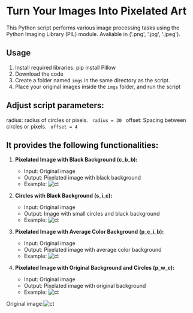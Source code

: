 # Turn Your Images Into Pixelated Art

This Python script performs various image processing tasks using the Python
Imaging Library (PIL) module. Avaliable in  ('.png', '.jpg', '.jpeg'). 

## Usage

1. Install required libraries:
   pip install Pillow
2. Download the code
3. Create a folder named `imgs` in the same directory as the script.
4. Place your original images inside the `imgs` folder, and run the script

## Adjust script parameters:

   radius: radius of circles or pixels.
       ```  radius = 30  ``` 
   offset: Spacing between circles or pixels.
       ```  offset = 4  ``` 
    
## It provides the following functionalities:

1. **Pixelated Image with Black 
Background (c_b_b):**
   - Input: Original image
   - Output: Pixelated image with black background
   - Example: ![ct](https://github.com/jjjojoj/pixelated_imgs/assets/88077783/10a2541f-23e1-44f7-9715-ae4d0afbe194)

2. **Circles with Black Background (s_i_c):**
   - Input: Original image
   - Output: Image with small circles and black background
   - Example: ![ct](https://github.com/jjjojoj/pixelated_imgs/assets/88077783/6dac7e0e-1915-4f18-92d8-3930ebb88504)


3. **Pixelated Image with Average Color Background (p_c_i_b):**
   - Input: Original image
   - Output: Pixelated image with average color background
   - Example: ![ct](https://github.com/jjjojoj/pixelated_imgs/assets/88077783/38b54fa6-62dd-4951-b035-44db76a29c2f)


4. **Pixelated Image with Original Background and Circles (p_w_c):**
   - Input: Original image
   - Output: Pixelated image with original background
   - Example: ![ct](https://github.com/jjjojoj/pixelated_imgs/assets/88077783/2ea0adc1-1896-4be3-91bf-bb644327a38d)

Original image:![ct](https://github.com/jjjojoj/pixelated_imgs/assets/88077783/4bbeab13-7937-41d8-bf20-64377d636cb6)



